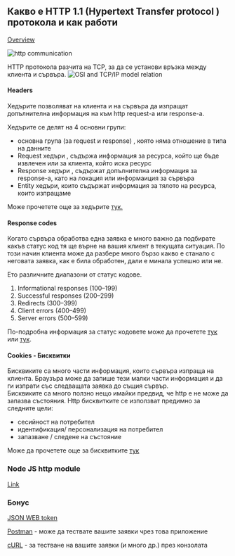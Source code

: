 ##  Какво е HTTP 1.1 (Hypertext Transfer protocol ) протокола и как работи 

[Overview](https://developer.mozilla.org/en-US/docs/Web/HTTP/Overview)

![http communication](https://www.researchgate.net/profile/Paul_Raine2/publication/327076386/figure/fig2/AS:663433397694466@1535186256170/HTTP-request-and-response-process-between-client-and-server.png)

HTTP протокола разчита на TCP, за да се установи връзка между клиента и сървъра.
![OSI and TCP/IP model relation](https://fiberbit.com.tw/wp-content/uploads/2013/12/TCP-IP-model-vs-OSI-model.png)



#### Headers
Хедърите позволяват на клиента и на сървъра да изпращат допълнителна информация на към http request-a или response-a. 

Хедърите се делят на 4 основни групи: 
* основна група (за request и response) , която няма отношение в типа на данните 
* Request хедъри , съдържа информация за ресурса, който ще бъде извлечен или за клиента, който иска ресурс
* Response хедъри , съдържат допълнителна информация за response-a, като на локация или информаиция за сървъра
* Entity хедъри, които съдържат информация за тялото на ресурса, които изпращаме 

Може прочетете още за хедърите [тук.](https://developer.mozilla.org/en-US/docs/Web/HTTP/Headers)


#### Response codes 
Когато сървъра обработва една заявка е много важно да подбирате какъв статус код тя ще върне на вашия клиент в текущата ситуация. По този начин клиента може да разбере много бързо какво е станало с неговата заявка, как е била обработен, дали е минала успешно или не. 

Ето различните диапазони от статус кодове. 
1) Informational responses (100–199)
2) Successful responses (200–299)
3) Redirects (300–399)
4) Client errors (400–499)
5) Server errors (500–599)

По-подробна информация за статус кодовете може да прочетете [тук](https://developer.mozilla.org/en-US/docs/Web/HTTP/Status) или [тук](https://www.w3.org/Protocols/rfc2616/rfc2616-sec10.html). 

#### Cookies - Бисквитки 
Бисквиките са много части информация, които сървъра изпраща на клиента. Браузъра може да запише тези малки части информация и да ги изпрати със следващата заявка до същия сървър.   
Бисквиките са много ползно нещо имайки предвид, че http е не може да запазва състояния.
Http бисквитките се използват предимно за следните цели: 
* сесийност на потребител 
* идентификация/ персонализация на потребител 
* запазване / следене на състояние 

Може да прочетете още за бисквитките [тук](https://developer.mozilla.org/en-US/docs/Web/HTTP/Cookies)


### Node JS http module 
[Link](https://nodejs.org/api/http.html#http_response_statuscode)
 
### Бонус 
[JSON WEB token](https://jwt.io)

[Postman](https://www.getpostman.com) - може да тествате вашите заявки чрез това приложение

[cURL](https://curl.haxx.se/docs/manpage.html) - за тестване на вашите заявки (и много др.) през конзолата 